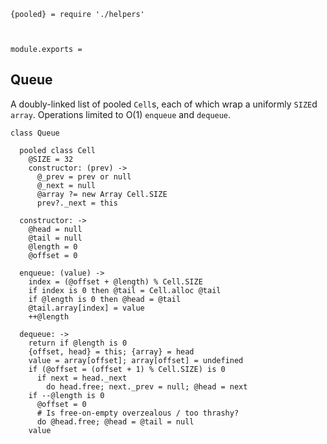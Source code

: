     {pooled} = require './helpers'



    module.exports =



## Queue

A doubly-linked list of pooled `Cell`s, each of which wrap a uniformly `SIZE`d
`array`. Operations limited to O(1) `enqueue` and `dequeue`.

    class Queue

      pooled class Cell
        @SIZE = 32
        constructor: (prev) ->
          @_prev = prev or null
          @_next = null
          @array ?= new Array Cell.SIZE
          prev?._next = this

      constructor: ->
        @head = null
        @tail = null
        @length = 0
        @offset = 0

      enqueue: (value) ->
        index = (@offset + @length) % Cell.SIZE
        if index is 0 then @tail = Cell.alloc @tail
        if @length is 0 then @head = @tail
        @tail.array[index] = value
        ++@length

      dequeue: ->
        return if @length is 0
        {offset, head} = this; {array} = head
        value = array[offset]; array[offset] = undefined
        if (@offset = (offset + 1) % Cell.SIZE) is 0
          if next = head._next
            do head.free; next._prev = null; @head = next
        if --@length is 0
          @offset = 0
          # Is free-on-empty overzealous / too thrashy?
          do @head.free; @head = @tail = null
        value
